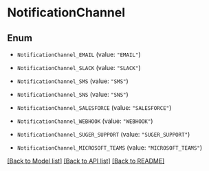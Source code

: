 # NotificationChannel

## Enum


* `NotificationChannel_EMAIL` (value: `"EMAIL"`)

* `NotificationChannel_SLACK` (value: `"SLACK"`)

* `NotificationChannel_SMS` (value: `"SMS"`)

* `NotificationChannel_SNS` (value: `"SNS"`)

* `NotificationChannel_SALESFORCE` (value: `"SALESFORCE"`)

* `NotificationChannel_WEBHOOK` (value: `"WEBHOOK"`)

* `NotificationChannel_SUGER_SUPPORT` (value: `"SUGER_SUPPORT"`)

* `NotificationChannel_MICROSOFT_TEAMS` (value: `"MICROSOFT_TEAMS"`)


[[Back to Model list]](../README.md#documentation-for-models) [[Back to API list]](../README.md#documentation-for-api-endpoints) [[Back to README]](../README.md)


